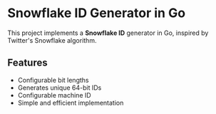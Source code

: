 # Snowflake ID Generator in Go

This project implements a **Snowflake ID** generator in Go, inspired by Twitter's Snowflake algorithm.

## Features

- Configurable bit lengths
- Generates unique 64-bit IDs
- Configurable machine ID
- Simple and efficient implementation